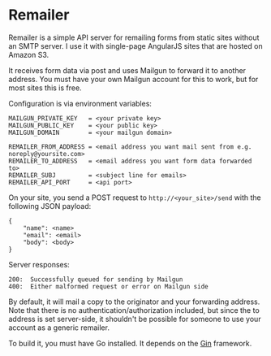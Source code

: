 Remailer
===

Remailer is a simple API server for remailing forms from static sites without an SMTP server.  I use it with single-page AngularJS sites that are hosted on Amazon S3.

It receives form data via post and uses Mailgun to forward it to another address.  You must have your own Mailgun account for this to work, but for most sites this is free.

Configuration is via environment variables:

```
MAILGUN_PRIVATE_KEY   = <your private key>
MAILGUN_PUBLIC_KEY    = <your public key>
MAILGUN_DOMAIN        = <your mailgun domain>

REMAILER_FROM_ADDRESS = <email address you want mail sent from e.g. noreply@yoursite.com>
REMAILER_TO_ADDRESS   = <email address you want form data forwarded to>
REMAILER_SUBJ         = <subject line for emails>
REMAILER_API_PORT     = <api port>
```

On your site, you send a POST request to `http://<your_site>/send` with the following JSON payload:
```
{
	"name": <name>
	"email": <email>
	"body": <body>
}
```

Server responses:
```
200:  Successfully queued for sending by Mailgun
400:  Either malformed request or error on Mailgun side
```

By default, it will mail a copy to the originator and your forwarding address.  Note that there is no authentication/authorization included, but since the to address is set server-side, it shouldn't be possible for someone to use your account as a generic remailer.

To build it, you must have Go installed.  It depends on the [Gin](http://github.com/gin-gonic/gin) framework.